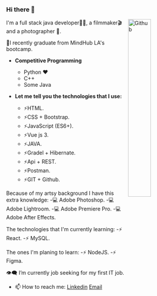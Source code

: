 ### Hi there 👋

<img width="35%" align="right" alt="Github" src="https://steamuserimages-a.akamaihd.net/ugc/1631947648964785474/81CBA15178466DD47195A239232202E78987B714/?imw=637&imh=358&ima=fit&impolicy=Letterbox&imcolor=%23000000&letterbox=true" />

I'm a full stack java developer👩‍💻, a filmmaker🎬 and a photographer 📸.

🎉I recently graduate from MindHub LA's bootcamp.

- **Competitive Programming**
	- Python ❤️
	- C++
	- Some Java

- **Let me tell you the technologies that I use:**
 	- ⚡HTML.
	- ⚡CSS + Bootstrap.
	- ⚡JavaScript (ES6+).
	- ⚡Vue js 3.
	- ⚡JAVA.
	- ⚡Gradel + Hibernate.
	- ⚡Api + REST.
	- ⚡Postman.
	- ⚡GIT + Github.

Because of my artsy background I have this extra knowledge:
-💻 Adobe Photoshop.
-💻 Adobe Lightroom.
-💻 Adobe Premiere Pro.
-💻 Adobe After Effects.

The technologies that I'm currently learning:
-⚡ React.
-⚡ MySQL.

The ones I'm planing to learn:
-⚡ NodeJS.
-⚡ Figma.

👁️‍🗨️ I’m currently job seeking for my first IT job.
- 📫 How to reach me: [Linkedin](https://www.linkedin.com/in/ana-agustina-flores/) [Email](mailto:floresanagustina@hotmail.com)
